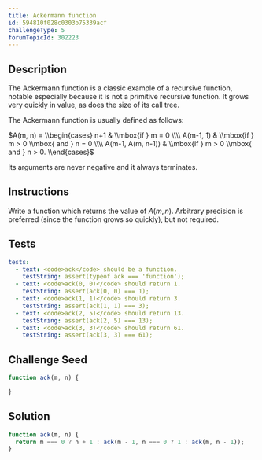 ```yaml
---
title: Ackermann function
id: 594810f028c0303b75339acf
challengeType: 5
forumTopicId: 302223
---
```


## Description

<section id='description'>

The Ackermann function is a classic example of a recursive function, notable especially because it is not a primitive recursive function. It grows very quickly in value, as does the size of its call tree.

The Ackermann function is usually defined as follows:

$A(m, n) = \\begin{cases} n+1 & \\mbox{if } m = 0 \\\\ A(m-1, 1) & \\mbox{if } m > 0 \\mbox{ and } n = 0 \\\\ A(m-1, A(m, n-1)) & \\mbox{if } m > 0 \\mbox{ and } n > 0. \\end{cases}$

Its arguments are never negative and it always terminates.

</section>

## Instructions

<section id='instructions'>

Write a function which returns the value of $A(m, n)$. Arbitrary precision is preferred (since the function grows so quickly), but not required.

</section>

## Tests

<section id='tests'>

```yml
tests:
  - text: <code>ack</code> should be a function.
    testString: assert(typeof ack === 'function');
  - text: <code>ack(0, 0)</code> should return 1.
    testString: assert(ack(0, 0) === 1);
  - text: <code>ack(1, 1)</code> should return 3.
    testString: assert(ack(1, 1) === 3);
  - text: <code>ack(2, 5)</code> should return 13.
    testString: assert(ack(2, 5) === 13);
  - text: <code>ack(3, 3)</code> should return 61.
    testString: assert(ack(3, 3) === 61);

```

</section>

## Challenge Seed

<section id='challengeSeed'>

<div id='js-seed'>

```js
function ack(m, n) {

}
```

</div>

</section>

## Solution

<section id='solution'>

```js
function ack(m, n) {
  return m === 0 ? n + 1 : ack(m - 1, n === 0 ? 1 : ack(m, n - 1));
}

```

</section>
